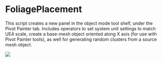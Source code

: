 # FoliagePlacement

This script creates a new panel in the object mode tool shelf, under the Pivot Painter tab. Includes operators to set system unit settings to match UE4 scale, create a base-mesh object oriented along X axis (for use with Pivot Painter tools), as well for generating random clusters from a source mesh object. 

![](https://i.imgur.com/jHG0Uv1.jpg)
